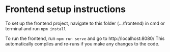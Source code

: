 # Frontend setup instructions

To set up the frontend project, navigate to this folder (.../frontend) in cmd or terminal and run `npm install`

To run the frontend, run `npm run serve` and go to http://localhost:8080/
This automatically compiles and re-runs if you make any changes to the code.

<!--
### Compiles and minifies for production
```
npm run build
```
-->